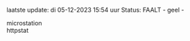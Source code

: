 laatste update: 
di 05-12-2023 15:54   uur 
Status: FAALT - geel - 
<div class="service Y">microstation</div><div class="service G">httpstat</div>
